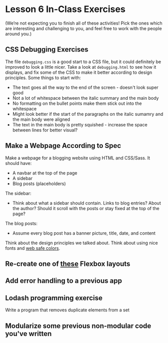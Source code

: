 # Lesson 6 In-Class Exercises

(We’re not expecting you to finish all of these activities! Pick the ones which are interesting and challenging to you, and feel free to work with the people around you.)

## CSS Debugging Exercises

The file `debugging.css` is a good start to a CSS file, but it could definitely be improved to look a little nicer.  Take a look at `debugging.html` to see how it displays, and fix some of the CSS to make it better according to design principles.  Some things to start with:
- The text goes all the way to the end of the screen - doesn't look super good
- Not a lot of whitespace between the italic summary and the main body
- No formatting on the bullet points make them stick out into the whitespace
- Might look better if the start of the paragraphs on the italic sumamry and the main body were aligned
- The text in the main body is pretty squished - increase the space between lines for better visual?

## Make a Webpage According to Spec

Make a webpage for a blogging website using HTML and CSS/Sass.  It should have:
- A navbar at the top of the page
- A sidebar
- Blog posts (placeholders)

The sidebar:
- Think about what a sidebar should contain.  Links to blog entries?  About the author?  Should it scroll with the posts or stay fixed at the top of the page?

The blog posts:
- Assume every blog post has a banner picture, title, date, and content

Think about the design principles we talked about.  Think about using nice fonts and [web safe colors](http://websafecolors.info/).

## Re-create one of [these](https://philipwalton.github.io/solved-by-flexbox/) Flexbox layouts

## Add error handling to a previous app

## Lodash programming exercise

Write a program that removes duplicate elements from a set

## Modularize some previous non-modular code you've written
